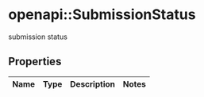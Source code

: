 # openapi::SubmissionStatus

submission status

## Properties
Name | Type | Description | Notes
------------ | ------------- | ------------- | -------------


